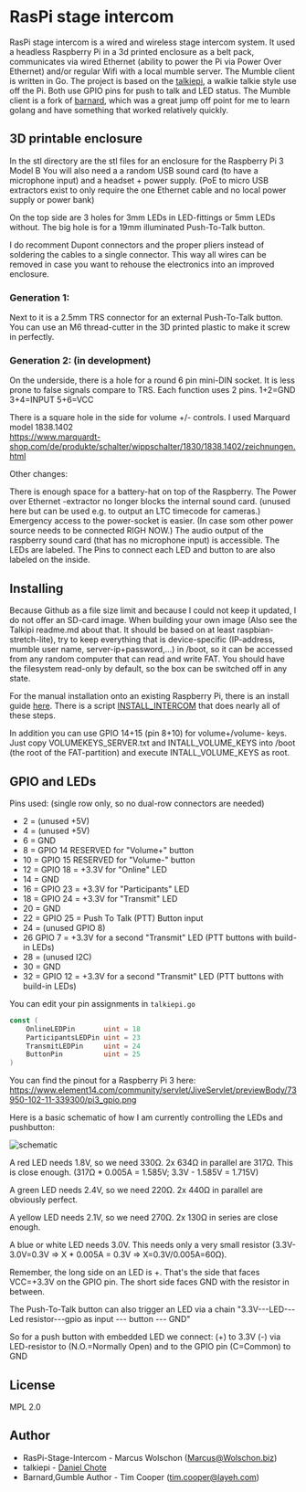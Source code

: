 # RasPi stage intercom

RasPi stage intercom is a wired and wireless stage intercom system.
It used a headless Raspberry Pi in a 3d printed enclosure as a belt pack,
communicates via wired Ethernet (ability to power the Pi via Power Over Ethernet)
and/or regular Wifi with a local mumble server.
The Mumble client is written in Go.
The project is based on the [talkiepi](https://github.com/dchote/talkiepi/), a walkie talkie style use off the Pi.
Both use GPIO pins for push to talk and LED status.
The Mumble client is a fork of [barnard](https://github.com/layeh/barnard),
which was a great jump off point for me to learn golang and have something that worked relatively quickly.


## 3D printable enclosure

In the stl directory are the stl files for an enclosure for the Raspberry Pi 3 Model B
You will also need a a random USB sound card (to have a microphone input) and a headset + power supply.
(PoE to micro USB extractors exist to only require the one Ethernet cable and no local power supply or power bank)

On the top side are 3 holes for 3mm LEDs in LED-fittings or 5mm LEDs without.
The big hole is for a 19mm illuminated Push-To-Talk button.

I do recomment Dupont connectors and the proper pliers instead of soldering the cables to a single connector.
This way all wires can be removed in case you want to rehouse the electronics into an improved enclosure.

### Generation 1:

Next to it is a 2.5mm TRS connector for an external Push-To-Talk button.
You can use an M6 thread-cutter in the 3D printed plastic to make it screw in perfectly.

### Generation 2: (in development)

On the underside, there is a hole for a round 6 pin mini-DIN socket. 
It is less prone to false signals compare to TRS. 
Each function uses 2 pins.  1+2=GND 3+4=INPUT 5+6=VCC 

There is a square hole in the side for volume +/- controls. 
I used Marquard model 1838.1402  
https://www.marquardt-shop.com/de/produkte/schalter/wippschalter/1830/1838.1402/zeichnungen.html 

Other changes:

There is enough space for a battery-hat on top of the Raspberry. 
The Power over Ethernet -extractor no longer blocks the internal sound card. (unused here but can be used e.g. to output an LTC timecode for cameras.) 
Emergency access to the power-socket is easier. (In case som other power source needs to be connected RIGH NOW.) 
The audio output of the raspberry sound card (that has no microphone input) is accessible. 
The LEDs are labeled. 
The Pins to connect each LED and button to are also labeled on the inside. 

## Installing

Because Github as a file size limit and because I could not keep it updated, I do not offer an  SD-card image. 
When building your own image (Also see the Talkipi readme.md about that. It should be based on at least raspbian-stretch-lite), 
try to keep everything that is device-specific (IP-address, mumble user name, server-ip+password,...) 
in /boot, so it can be accessed from any random computer that can read and write FAT. 
You should have the filesystem read-only by default, so the box can be switched off in any state. 

For the manual installation onto an existing Raspberry Pi, there is an install guide [here](doc/README.md). 
There is a script [INSTALL_INTERCOM](doc/INSTALL_INTERCOM) that does nearly all of these steps.   

In addition you can use GPIO 14+15 (pin 8+10) for volume+/volume- keys. Just copy VOLUMEKEYS_SERVER.txt and INTALL_VOLUME_KEYS into /boot (the root of the FAT-partition) and execute INTALL_VOLUME_KEYS as root. 

## GPIO and LEDs

Pins used: (single row only, so no dual-row connectors are needed)

* 2  = (unused +5V)
* 4  = (unused +5V)
* 6  = GND
* 8  = GPIO 14 RESERVED for "Volume+" button
* 10 = GPIO 15 RESERVED for "Volume-" button
* 12 = GPIO 18 = +3.3V for "Online" LED
* 14 = GND
* 16 = GPIO 23 = +3.3V for "Participants" LED
* 18 = GPIO 24 = +3.3V for "Transmit" LED
* 20 = GND
* 22 = GPIO 25 = Push To Talk (PTT) Button input
* 24  = (unused GPIO 8)
* 26 GPIO 7 = +3.3V for a second "Transmit" LED (PTT buttons with build-in LEDs)
* 28  = (unused I2C)
* 30 = GND
* 32 = GPIO 12 = +3.3V for a second "Transmit" LED (PTT buttons with build-in LEDs)


You can edit your pin assignments in `talkiepi.go`
```go
const (
	OnlineLEDPin       uint = 18
	ParticipantsLEDPin uint = 23
	TransmitLEDPin     uint = 24
	ButtonPin          uint = 25
)
```

You can find the pinout for a Raspberry Pi 3 here: https://www.element14.com/community/servlet/JiveServlet/previewBody/73950-102-11-339300/pi3_gpio.png

Here is a basic schematic of how I am currently controlling the LEDs and pushbutton:

![schematic](doc/gpio_diagram.png "GPIO Diagram")

A red LED needs 1.8V, so we need 330Ω. 2x 634Ω in parallel are 317Ω. This is close enough. (317Ω * 0.005A = 1.585V; 3.3V - 1.585V = 1.715V)

A green LED needs 2.4V, so we need 220Ω. 2x 440Ω in parallel are obviously perfect.

A yellow LED needs 2.1V, so we need 270Ω. 2x 130Ω in series are close enough.

A blue or white LED needs 3.0V. This needs only a very small resistor (3.3V-3.0V=0.3V => X * 0.005A = 0.3V => X=0.3V/0.005A=60Ω).

Remember, the long side on an LED is +. That's the side that faces VCC=+3.3V on the GPIO pin. The short side faces GND with the resistor in between.

The Push-To-Talk button can also trigger an LED via a chain "3.3V---LED---Led resistor---gpio as input --- button --- GND"

So for a push button with embedded LED we connect:
(+) to 3.3V
(-) via LED-resistor to (N.O.=Normally Open) and to the GPIO pin
(C=Common) to GND


## License

MPL 2.0

## Author

- RasPi-Stage-Intercom - Marcus Wolschon (<Marcus@Wolschon.biz>)
- talkiepi - [Daniel Chote](https://github.com/dchote)
- Barnard,Gumble Author - Tim Cooper (<tim.cooper@layeh.com>)

